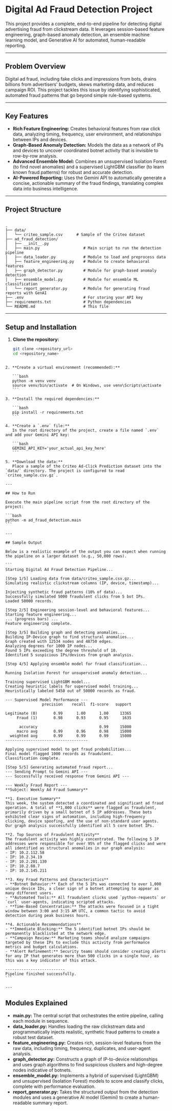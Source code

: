 
# Digital Ad Fraud Detection Project

This project provides a complete, end-to-end pipeline for detecting digital advertising fraud from clickstream data. It leverages session-based feature engineering, graph-based anomaly detection, an ensemble machine learning model, and Generative AI for automated, human-readable reporting.

---

## Problem Overview

Digital ad fraud, including fake clicks and impressions from bots, drains billions from advertisers' budgets, skews marketing data, and reduces campaign ROI. This project tackles this issue by identifying sophisticated, automated fraud patterns that go beyond simple rule-based systems.

---

## Key Features

- **Rich Feature Engineering:** Creates behavioral features from raw click data, analyzing timing, frequency, user environment, and relationships between IPs and devices.
- **Graph-Based Anomaly Detection:** Models the data as a network of IPs and devices to uncover coordinated botnet activity that is invisible to row-by-row analysis.
- **Advanced Ensemble Model:** Combines an unsupervised Isolation Forest (to find novel anomalies) and a supervised LightGBM classifier (to learn known fraud patterns) for robust and accurate detection.
- **AI-Powered Reporting:** Uses the Gemini API to automatically generate a concise, actionable summary of the fraud findings, translating complex data into business intelligence.

---

## Project Structure

```

.
├── data/
│   └── criteo_sample.csv      # Sample of the Criteo dataset
├── ad_fraud_detection/
│   ├── __init__.py
│   ├── main.py                   # Main script to run the detection pipeline
│   ├── data_loader.py            # Module to load and preprocess data
│   ├── feature_engineering.py    # Module to create behavioral features
│   ├── graph_detector.py         # Module for graph-based anomaly detection
│   ├── ensemble_model.py         # Module for ensemble ML classification
│   └── report_generator.py       # Module for generating fraud reports with GenAI
├── .env                          # For storing your API key
├── requirements.txt              # Python dependencies
└── README.md                     # This file

````

---

## Setup and Installation

1. **Clone the repository:**

   ```bash
   git clone <repository_url>
   cd <repository_name>
````

2. **Create a virtual environment (recommended):**

   ```bash
   python -m venv venv
   source venv/bin/activate  # On Windows, use venv\Scripts\activate
   ```

3. **Install the required dependencies:**

   ```bash
   pip install -r requirements.txt
   ```

4. **Create a `.env` file:**
   In the root directory of the project, create a file named `.env` and add your Gemini API key:

   ```bash
   GEMINI_API_KEY='your_actual_api_key_here'
   ```

5. **Download the data:**
   Place a sample of the Criteo Ad-Click Prediction dataset into the `data/` directory. The project is configured to read `criteo_sample.csv.gz`.

---

## How to Run

Execute the main pipeline script from the root directory of the project:

```bash
python -m ad_fraud_detection.main
```

---

## Sample Output

Below is a realistic example of the output you can expect when running the pipeline on a larger dataset (e.g., 50,000 rows).

```
Starting Digital Ad Fraud Detection Pipeline...

[Step 1/5] Loading data from data/criteo_sample.csv.gz...
Simulating realistic clickstream columns (IP, device, timestamp)...

Injecting synthetic fraud patterns (10% of data)...
Successfully simulated 5000 fraudulent clicks from 5 bot IPs.
Loaded 50000 records.

[Step 2/5] Engineering session-level and behavioral features...
Starting feature engineering...
... (progress bars) ...
Feature engineering complete.

[Step 3/5] Building graph and detecting anomalies...
Building IP-Device graph to find structural anomalies...
Graph created with 12534 nodes and 48750 edges.
Analyzing degrees for 1000 IP nodes...
Found 5 IPs exceeding the degree threshold of 10.
Identified 5 suspicious IPs/devices from graph analysis.

[Step 4/5] Applying ensemble model for fraud classification...

Running Isolation Forest for unsupervised anomaly detection...

Training supervised LightGBM model...
Creating heuristic labels for supervised model training...
Heuristically labeled 5450 out of 50000 records as fraud.

--- Supervised Model Performance ---
                precision    recall  f1-score   support

Legitimate (0)       0.99      1.00      1.00     13365
     Fraud (1)       0.98      0.93      0.95      1635

      accuracy                           0.99     15000
     macro avg       0.99      0.96      0.98     15000
  weighted avg       0.99      0.99      0.99     15000
------------------------------------

Applying supervised model to get fraud probabilities...
Final model flagged 1000 records as fraudulent.
Classification complete.

[Step 5/5] Generating automated fraud report...
--- Sending Prompt to Gemini API ---
--- Successfully received response from Gemini API ---

--- Weekly Fraud Report ---
**Subject: Weekly Ad Fraud Summary**

**1. Executive Summary**
This week, the system detected a coordinated and significant ad fraud operation. A total of **1,000 clicks** were flagged as fraudulent, primarily driven by a small botnet of 5 IP addresses. These bots exhibited clear signs of automation, including high-frequency clicking, device spoofing, and the use of non-standard user agents. Our graph analysis successfully identified all 5 core botnet IPs.

**2. Top Sources of Fraudulent Activity**
The fraudulent activity was highly concentrated. The following 5 IP addresses were responsible for over 95% of the flagged clicks and were all identified as structural anomalies in our graph analysis:
- IP: 10.2.112.58
- IP: 10.2.34.19
- IP: 10.2.201.130
- IP: 10.2.88.7
- IP: 10.2.145.211

**3. Key Fraud Patterns and Characteristics**
- **Botnet Behavior:** Each of the 5 IPs was connected to over 1,000 unique device IDs, a clear sign of a botnet attempting to appear as many different users.
- **Automated Tools:** All fraudulent clicks used `python-requests` or `curl` user-agents, indicating scripted attacks.
- **Time-Based Concentration:** The attacks were focused in a tight window between 3:00 and 3:15 AM UTC, a common tactic to avoid detection during peak business hours.

**4. Actionable Recommendations**
- **Immediate Blocking:** The 5 identified botnet IPs should be permanently blacklisted at the network edge.
- **Campaign Review:** Marketing teams should analyze campaigns targeted by these IPs to exclude this activity from performance metrics and budget calculations.
- **Alert Refinement:** Security teams should consider creating alerts for any IP that generates more than 500 clicks in a single hour, as this was a key indicator of this attack.

--------------------------
Pipeline finished successfully.
```

---
````
## Modules Explained

* **main.py:** The central script that orchestrates the entire pipeline, calling each module in sequence.
* **data\_loader.py:** Handles loading the raw clickstream data and programmatically injects realistic, synthetic fraud patterns to create a robust test dataset.
* **feature\_engineering.py:** Creates rich, session-level features from the raw data, including timing, frequency, duplicates, and user-agent analysis.
* **graph\_detector.py:** Constructs a graph of IP-to-device relationships and uses graph algorithms to find suspicious clusters and high-degree nodes indicative of botnets.
* **ensemble\_model.py:** Implements a hybrid of supervised (LightGBM) and unsupervised (Isolation Forest) models to score and classify clicks, complete with performance evaluation.
* **report\_generator.py:** Takes the structured output from the detection modules and uses a generative AI model (Gemini) to create a human-readable summary report.


